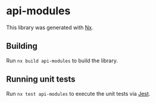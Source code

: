 # api-modules

This library was generated with [Nx](https://nx.dev).

## Building

Run `nx build api-modules` to build the library.

## Running unit tests

Run `nx test api-modules` to execute the unit tests via [Jest](https://jestjs.io).
